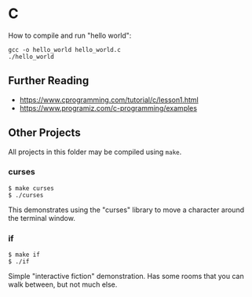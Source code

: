 # C

How to compile and run "hello world":

	gcc -o hello_world hello_world.c
	./hello_world

## Further Reading

* https://www.cprogramming.com/tutorial/c/lesson1.html
* https://www.programiz.com/c-programming/examples

## Other Projects

All projects in this folder may be compiled using `make`.

### curses

```
$ make curses
$ ./curses
```

This demonstrates using the "curses" library to move a character around the
terminal window.

### if

```
$ make if
$ ./if
```

Simple "interactive fiction" demonstration. Has some rooms that you can walk
between, but not much else.
